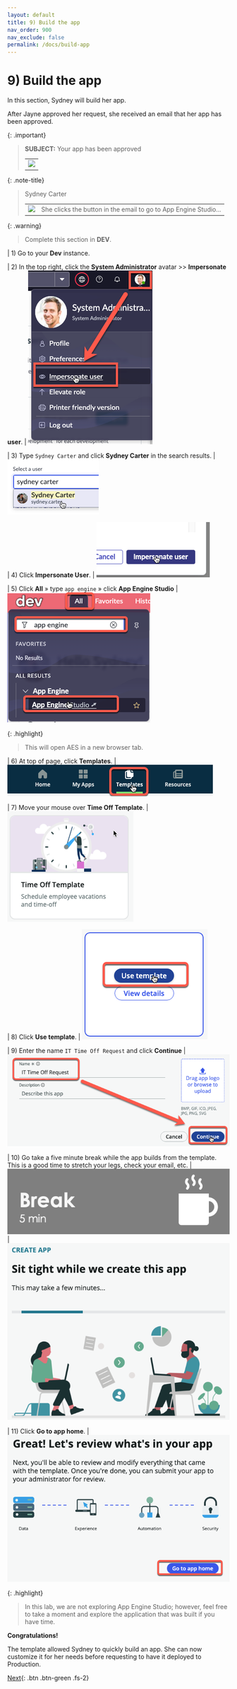 ```yaml
---
layout: default
title: 9) Build the app
nav_order: 900
nav_exclude: false
permalink: /docs/build-app
---
```


# 9) Build the app

In this section, Sydney will build her app. 

After Jayne approved her request, she received an email that her app has been approved. 

{: .important}
> **SUBJECT:** Your app has been approved
> <table>
> <tbody>
> <tr>
> <td>
> <img src="https://creatorworkflowsnow.github.io/lab-aemc-utah/assets/images/2023-07-11-17-09-02.png">
> </td>
> </tr>
> </tbody>
> </table>

{: .note-title}
> Sydney Carter
> <table>
> <tbody>
> <tr>
> <td>
> <img src="https://creatorworkflowsnow.github.io/lab-aemc-utah/assets/images/2023-03-28-15-52-55.png">
> </td>
> <td>
> She clicks the button in the email to go to App Engine Studio...<br/>
> </td>
> </tr>
> </tbody>
> </table>

{: .warning}
> Complete this section in **DEV**.

| 1) Go to your **Dev** instance.

| 2) In the top right, click the **System Administrator** avatar >> **Impersonate user**.
| ![](../assets/images/2023-03-14-12-31-53.png)

| 3) Type ```Sydney Carter``` and click **Sydney Carter** in the search results.
| ![](../assets/images/2023-03-14-12-34-01.png)

| 4) Click **Impersonate User**. 
| ![](../assets/images/2023-03-14-12-34-24.png)


| 5) Click **All** » type ```app engine``` » click **App Engine Studio**
| ![](../assets/images/2023-07-11-17-18-49.png)

{: .highlight}
> This will open AES in a new browser tab.

| 6) At top of page, click **Templates**.
| ![](../assets/images/2023-07-11-17-21-37.png)

| 7) Move your mouse over **Time Off Template**.
| ![](../assets/images/2023-07-11-17-22-54.png)

| 8) Click **Use template**.
| ![](../assets/images/2023-07-11-17-23-17.png)

| 9) Enter the name ```IT Time Off Request``` and click **Continue**
| ![](../assets/images/2023-07-11-17-24-06.png)

| 10) Go take a five minute break while the app builds from the template. This is a good time to stretch your legs, check your email, etc. 
| ![](../assets/images/2023-07-11-17-27-07.png)
| ![](../assets/images/2023-03-14-13-12-36.png)

| 11) Click **Go to app home**.
| ![](../assets/images/2023-07-11-17-28-16.png)

{: .highlight}
> In this lab, we are not exploring App Engine Studio; however, feel free to take a moment and explore the application that was built if you have time. 

**Congratulations!**

The template allowed Sydney to quickly build an app.  She can now customize it for her needs before requesting to have it deployed to Production. 

[Next](/lab-aemc-utah/docs/collaboration-request){: .btn .btn-green .fs-2}